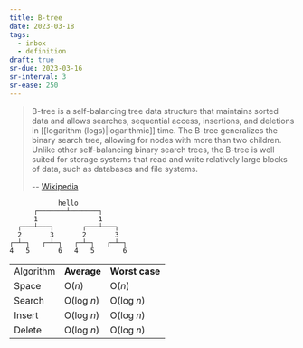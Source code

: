 ```yaml
---
title: B-tree
date: 2023-03-18
tags:
  - inbox
  - definition
draft: true
sr-due: 2023-03-16
sr-interval: 3
sr-ease: 250
---
```


> B-tree is a self-balancing tree data structure that maintains sorted data and
> allows searches, sequential access, insertions, and deletions in
> [[logarithm (logs)|logarithmic]] time. The B-tree generalizes the
> binary search tree, allowing for nodes with more than two children. Unlike
> other self-balancing binary search trees, the B-tree is well suited for
> storage systems that read and write relatively large blocks of data, such as
> databases and file systems.
>
> -- [Wikipedia](https://en.wikipedia.org/wiki/B-tree)

```
            hello
      ┌───────┴───────┐
      1               1
  ┌───┴───┐       ┌───┴───┐
  2       3       2       3
┌─┴─┐   ┌─┴─┐   ┌─┴─┐   ┌─┴─┐
4   5       6   4   5       6
```

|           |             |                |
|-----------|-------------|----------------|
| Algorithm | **Average** | **Worst case** |
| Space     | O(*n*)      | O(*n*)         |
| Search    | O(log *n*)  | O(log *n*)     |
| Insert    | O(log *n*)  | O(log *n*)     |
| Delete    | O(log *n*)  | O(log *n*)     |

